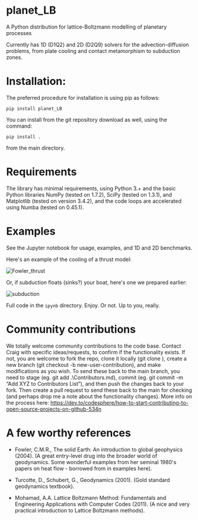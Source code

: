 # planet_LB
A Python distribution for lattice-Boltzmann modelling of planetary processes

Currently has 1D (D1Q2) and 2D (D2Q9) solvers for the advection-diffusion problems, from plate cooling and contact metamorphism to subduction zones.


# Installation:

The preferred procedure for installation is using pip as follows:

    pip install planet_LB

You can install from the git repository download as well, using the command:

    pip install .

from the main directory.


# Requirements

The library has minimal requirements, using Python 3.+ and the basic Python libraries NumPy (tested on 1.7.2), SciPy (tested on 1.3.1), and Matplotlib (tested on version 3.4.2), and the code loops are accelerated using Numba (tested on 0.45.1). 

# Examples

See the Jupyter notebook for usage, examples, and 1D and 2D benchmarks.

Here's an example of the cooling of a thrust model:

![Fowler_thrust](https://user-images.githubusercontent.com/30849698/164211427-734a2e79-ef8e-466d-b2a9-016c539c7b31.png)

Or, if subduction floats (sinks?) your boat, here's one we prepared earlier: 

![subduction](https://user-images.githubusercontent.com/30849698/164226119-fc9efb78-9431-4759-8e3d-37d3f07e10af.png)

Full code in the ``ipynb`` directory. Enjoy. Or not. Up to you, really. 


# Community contributions
We totally welcome community contributions to the code base. Contact Craig with specific ideas/requests, to confirm if the functionality exists. If not, you are welcome to fork the repo, clone it locally (git clone <link to repo>), create a new branch (git checkout -b new-user-contribution), and make modifications as you wish. To send these back to the main branch, you need to stage (eg. git add .\Contributors.md), commit (eg. git commit -m “Add XYZ to Contributors List”), and then push the changes back to your fork. Then create a pull request to send these back to the main for checking (and perhaps drop me a note about the functionality changes).  More info on the process here: https://dev.to/codesphere/how-to-start-contributing-to-open-source-projects-on-github-534n


# A few worthy references

- Fowler, C.M.R., The solid Earth: An introduction to global geophysics (2004). (A great entry-level drug into the broader world of geodynamics. Some wonderful examples from her seminal 1980's papers on heat flow - borrowed from in examples here).

- Turcotte, D., Schubert, G., Geodynamics (2001). (Gold standard geodynamics textbook).

- Mohamad, A.A. Lattice Boltzmann Method: Fundamentals and Engineering Applications with Computer Codes (2011). (A nice and very practical introduction to Lattice Boltzmann methods).

